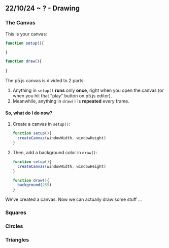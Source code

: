 ## 22/10/24 ~ ? - Drawing

### The Canvas

This is your canvas:
```js
function setup(){

}

function draw(){
  
}
```

The p5.js canvas is divided to 2 parts:

1. Anything in `setup()` **runs** only **once**, right when you open the canvas (or when you hit that "play" button on p5.js editor).
2. Meanwhile, anything in `draw()` is **repeated** every frame.

#### So, what do I do now?

1. Create a canvas in `setup()`:

   ```js
   function setup(){
     createCanvas(windowWidth, windowHeight)
   }
   ```
   
2. Then, add a background color in `draw()`:

   ```js
   function setup(){
     createCanvas(windowWidth, windowHeight)
   }

   function draw(){
     background(255)
   }
   ```

We've created a canvas. Now we can actually draw some stuff ...

### Squares

### Circles

### Triangles
